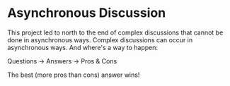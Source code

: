 # Asynchronous Discussion
This project led to north to the end of complex discussions that cannot be done in asynchronous ways.
Complex discussions can occur in asynchronous ways. And where's a way to happen:

Questions -> Answers -> Pros & Cons

The best (more pros than cons) answer wins!
